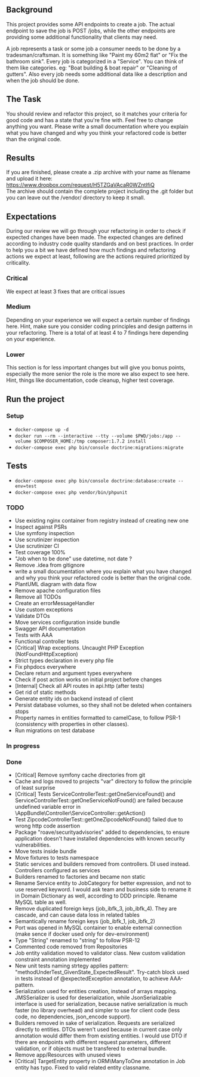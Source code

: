 ## Background
This project provides some API endpoints to create a job. The actual endpoint to save the job is POST /jobs, 
while the other endpoints are providing some additional functionality that clients may need.

A job represents a task or some job a consumer needs to be done by a tradesman/craftsman.
It is something like "Paint my 60m2 flat" or "Fix the bathroom sink".
Every job is categorized in a "Service". You can think of them like categories. eg: "Boat building & boat repair" or "Cleaning of gutters".
Also every job needs some additional data like a description and when the job should be done.

## The Task
You should review and refactor this project, so it matches your criteria for good code and has a state that you're fine with. 
Feel free to change anything you want.
Please write a small documentation where you explain what you have changed and why you think your refactored code is better than the original code.

## Results
If you are finished, please create a .zip archive with your name as filename and upload it here:
https://www.dropbox.com/request/H5TZGaVAcaR0WZntIfiQ  
The archive should contain the complete project including the .git folder but you can leave out the /vendor/ directory to keep it small.

## Expectations
During our review we will go through your refactoring in order to check if expected changes have been made. The expected changes are defined according to industry code quality standards and on best practices. In order to help you a bit we have defined how much findings and refactoring actions we expect at least, following are the actions required prioritized by criticality.

### Critical
We expect at least 3 fixes that are critical issues

### Medium
Depending on your experience we will expect a certain number of findings here.
Hint, make sure you consider coding principles and design patterns in your refactoring.
There is a total of at least 4 to 7 findings here depending on your experience.

### Lower
This section is for less important changes but will give you bonus points, especially the more senior the role is the more we also expect to see here.
Hint, things like documentation, code cleanup, higher test coverage.


## Run the project
### Setup
- `docker-compose up -d`
- `docker run --rm --interactive --tty --volume $PWD/jobs:/app --volume $COMPOSER_HOME:/tmp composer:1.7.2 install`
- `docker-compose exec php bin/console doctrine:migrations:migrate`

## Tests
- `docker-compose exec php bin/console doctrine:database:create --env=test`
- `docker-compose exec php vendor/bin/phpunit`

### TODO
* Use existing nginx container from registry instead of creating new one
* Inspect against PSRs
* Use symfony inspection
* Use scrutinizer inspection
* Use scrutinizer CI
* Test coverage 100%
* "Job when to be done" use datetime, not date ?
* Remove .idea from gitignore
* write a small documentation where you explain what you have changed and why you think your refactored code is better than the original code.
* PlantUML diagram with data flow
* Remove apache configuration files
* Remove all TODOs
* Create an errorMessageHandler
* Use custom exceptions
* Validate DTOs
* Move services configuration inside bundle
* Swagger API documentation
* Tests with AAA
* Functional controller tests
* [Critical] Wrap exceptions. Uncaught PHP Exception (NotFoundHttpException)
* Strict types declaration in every php file
* Fix phpdocs everywhere
* Declare return and argument types everywhere
* Check if post action works on initial project before changes
* [Internal] Check all API routes in api.http (after tests)
* Get rid of static methods
* Generate entity ids on backend instead of client
* Persist database volumes, so they shall not be deleted when containers stops
* Property names in entities formatted to camelCase, to follow PSR-1 (consistency with properties in other classes).
* Run migrations on test database

### In progress

### Done
* [Critical] Remove symfony cache directories from git
* Cache and logs moved to projects "var" directory to follow the principle of least surprise
* [Critical] Tests ServiceControllerTest::getOneServiceFound() and ServiceControllerTest::getOneServiceNotFound() are failed because undefined variable error in \AppBundle\Controller\ServiceController::getAction()
* Test ZipcodeControllerTest::getOneZipcodeNotFound() failed due to wrong http code assertion
* Package "roave/securityadvisories" added to dependencies, to ensure application doesn't have installed dependencies with known security vulnerabilities.
* Move tests inside bundle
* Move fixtures to tests namespace
* Static services and builders removed from controllers. DI used instead. Controllers configured as services
* Builders renamed to factories and became non static
* Rename Service entity to JobCategory for better expression, and not to use reserved keyword. I would ask team and business side to rename it in Domain Dictionary as well, according to DDD principle. Rename MySQL table as well.
* Remove duplicated foreign keys (job_ibfk_3, job_ibfk_4). They are cascade, and can cause data loss in related tables
* Semantically rename foreign keys (job_ibfk_1, job_ibfk_2)
* Port was opened in MySQL container to enable external connection (make sence if docker used only for dev-environment)
* Type "String" renamed to "string" to follow PSR-12
* Commented code removed from Repositories
* Job entity validation moved to validator class. New custom validation constraint annotation implemented
* New unit tests naming strtegy applies pattern: "methodUnderTest_GivenState_ExpectedResult". Try-catch block used in tests instead of @expectedException annotation, to achieve AAA-pattern.
* Serialization used for entities creation, instead of arrays mapping. JMSSerializer is used for deserialization, while JsonSerializable interface is used for serialization, because native serialization is much faster (no library overhead) and simpler to use for client code (less code, no dependencies, json_encode support).
* Builders removed in sake of serialization. Requests are serialized directly to entities. DTOs weren't used because in current case only annotation would differ them from existing entities. I would use DTO if there are endpoints with different request parameters, different validation, or if objects must be transfered to external bundle.  
* Remove app/Resources with unused views
* [Critical] TargetEntity property in ORM\ManyToOne annotation in Job entity has typo. Fixed to valid related entity classname.
